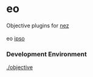 eo
=======

Objective plugins for [nez](https://github.com/nomilous/nez) <br />
<br />
eo [ipso](https://github.com/nomilous/ipso) 

### Development Environment 

[./objective](https://github.com/nomilous/eo/blob/master/objective)
